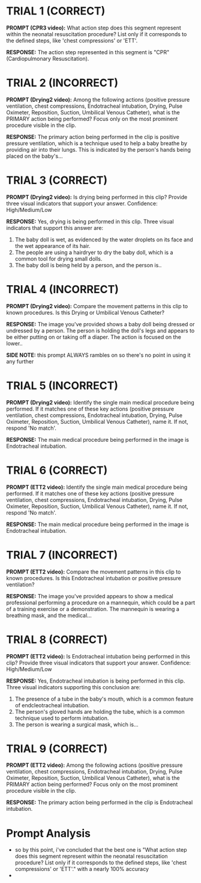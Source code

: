 # TRIAL 1 (CORRECT)
**PROMPT (CPR3 video):** 
What action step does this segment represent within the neonatal resuscitation procedure? List only if it corresponds to the defined steps, like 'chest compressions' or 'ETT'.

**RESPONSE:** 
The action step represented in this segment is "CPR" (Cardiopulmonary Resuscitation).

# TRIAL 2 (INCORRECT)
**PROMPT (Drying2 video):** 
Among the following actions (positive pressure ventilation, chest compressions, Endotracheal intubation, Drying, Pulse Oximeter, Reposition, Suction, Umbilical Venous Catheter), what is the PRIMARY action being performed? Focus only on the most prominent procedure visible in the clip.

**RESPONSE:** 
The primary action being performed in the clip is positive pressure ventilation, which is a technique used to help a baby breathe by providing air into their lungs. This is indicated by the person's hands being placed on the baby's...

# TRIAL 3 (CORRECT)
**PROMPT (Drying2 video):** 
Is drying being performed in this clip? Provide three visual indicators that support your answer. Confidence: High/Medium/Low

**RESPONSE:** 
Yes, drying is being performed in this clip. Three visual indicators that support this answer are:
1. The baby doll is wet, as evidenced by the water droplets on its face and the wet appearance of its hair.
2. The people are using a hairdryer to dry the baby doll, which is a common tool for drying small dolls.
3. The baby doll is being held by a person, and the person is..

# TRIAL 4 (INCORRECT)
**PROMPT (Drying2 video):** 
Compare the movement patterns in this clip to known procedures. Is this Drying or Umbilical Venous Catheter?

**RESPONSE:** 
The image you've provided shows a baby doll being dressed or undressed by a person. The person is holding the doll's legs and appears to be either putting on or taking off a diaper. The action is focused on the lower..

**SIDE NOTE:** this prompt ALWAYS rambles on so there's no point in using it any further

# TRIAL 5 (INCORRECT)
**PROMPT (Drying2 video):** 
Identify the single main medical procedure being performed. If it matches one of these key actions (positive pressure ventilation, chest compressions, Endotracheal intubation, Drying, Pulse Oximeter, Reposition, Suction, Umbilical Venous Catheter), name it. If not, respond 'No match'.

**RESPONSE:** 
The main medical procedure being performed in the image is Endotracheal intubation.

# TRIAL 6 (CORRECT)
**PROMPT (ETT2 video):** 
Identify the single main medical procedure being performed. If it matches one of these key actions (positive pressure ventilation, chest compressions, Endotracheal intubation, Drying, Pulse Oximeter, Reposition, Suction, Umbilical Venous Catheter), name it. If not, respond 'No match'.

**RESPONSE:** 
The main medical procedure being performed in the image is Endotracheal intubation.

# TRIAL 7 (INCORRECT)
**PROMPT (ETT2 video):** 
Compare the movement patterns in this clip to known procedures. Is this Endotracheal intubation or positive pressure ventilation?

**RESPONSE:** 
The image you've provided appears to show a medical professional performing a procedure on a mannequin, which could be a part of a training exercise or a demonstration. The mannequin is wearing a breathing mask, and the medical...

# TRIAL 8 (CORRECT)
**PROMPT (ETT2 video):** 
Is Endotracheal intubation being performed in this clip? Provide three visual indicators that support your answer. Confidence: High/Medium/Low

**RESPONSE:** 
Yes, Endotracheal intubation is being performed in this clip. Three visual indicators supporting this conclusion are:
1. The presence of a tube in the baby's mouth, which is a common feature of endcleotracheal intubation.
2. The person's gloved hands are holding the tube, which is a common technique used to perform intubation.
3. The person is wearing a surgical mask, which is...

# TRIAL 9 (CORRECT)
**PROMPT (ETT2 video):** 
Among the following actions (positive pressure ventilation, chest compressions, Endotracheal intubation, Drying, Pulse Oximeter, Reposition, Suction, Umbilical Venous Catheter), what is the PRIMARY action being performed? Focus only on the most prominent procedure visible in the clip.

**RESPONSE:** 
The primary action being performed in the clip is Endotracheal intubation.

# Prompt Analysis
- so by this point, i've concluded that the best one is "What action step does this segment represent within the neonatal resuscitation procedure? List only if it corresponds to the defined steps, like 'chest compressions' or 'ETT'." with a nearly 100% accuracy
- 